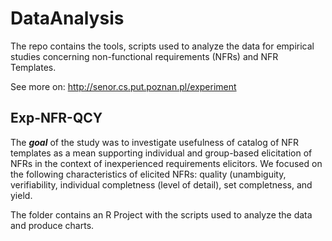 # DataAnalysis

The repo contains the tools, scripts used to analyze the data for empirical studies concerning non-functional requirements (NFRs) and NFR 
Templates.

See more on: http://senor.cs.put.poznan.pl/experiment


## Exp-NFR-QCY

The ***goal*** of the study was to investigate usefulness of catalog of NFR templates as a mean supporting individual and group-based elicitation of NFRs in the context of inexperienced requirements elicitors. We focused on the following characteristics of elicited NFRs: quality (unambiguity, verifiability, individual completness (level of detail), set completness, and yield.

The folder contains an R Project with the scripts used to analyze the data and produce charts.



